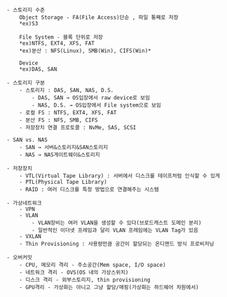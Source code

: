 
    - 스토리지 수준
        Object Storage - FA(File Access)단순 , 파일 통째로 저장
        *ex)S3
        
        File System - 블록 단위로 저장
        *ex)NTFS, EXT4, XFS, FAT
        *ex)분산 : NFS(Linux), SMB(Win), CIFS(Win)*
        
        Device
        *ex)DAS, SAN
        
    - 스토리지 구분
        - 스토리지 : DAS, SAN, NAS, D.S.
            - DAS, SAN → OS입장에서 raw device로 보임
            - NAS, D.S. → OS입장에서 File system으로 보임
        - 로컬 FS : NTFS, EXT4, XFS, FAT
        - 분산 FS : NFS, SMB, CIFS
        - 저장장치 연결 프로토콜 : NvMe, SAS, SCSI
        
    - SAN vs. NAS
        - SAN → 서버&스토리지&SAN스토리지
        - NAS → NAS게이트웨이&스토리지
        
    - 저장장치
        - VTL(Virtual Tape Library) : 서버에서 디스크를 테이프처럼 인식할 수 있게
        - PTL(Physical Tape Library)
        - RAID : 여러 디스크를 특정 방법으로 연결해주는 시스템
        
    - 가상네트워크
        - VPN
        - VLAN
            - VLAN장비는 여러 VLAN을 생성할 수 있다(브로드캐스트 도메인 분리)
            - 일반적인 이더넷 프레임과 달리 VLAN 프레임에는 VLAN Tag가 있음  
        - VXLAN
        - Thin Provisioning : 사용량만큼 공간이 할당되는 온디맨드 방식 프로비저닝
        
    - 오버커밋
        - CPU, 메모리 격리 - 주소공간(Mem space, I/O space)
        - 네트워크 격리 - OVS(OS 내의 가상스위치)
        - 디스크 격리 - 외부스토리지, thin provisioning
        - GPU격리 - 가상화는 아니고 그냥 할당/매핑(가상화는 하드웨어 차원에서)
